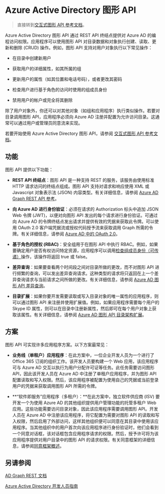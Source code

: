 <properties
   pageTitle="Azure Active Directory 图形 API"
   description="有关可通过 REST API 终结点提供对 Azure AD 的编程访问权限的图形 API 的概述和快速入门指南。"
   services="active-directory"
   documentationCenter=""
   authors="msmbaldwin"
   manager="mbaldwin"
   editor="mbaldwin" />
<tags
   ms.service="active-directory"
   ms.date="09/17/2015"
   wacn.date="01/21/2016" />

# Azure Active Directory 图形 API

> 直接转到<!-- [图形 API 快速入门指南](/documentation/articles/active-directory-graph-api-quickstart)和-->[交互式图形 API 参考文档](https://msdn.microsoft.com/Library/Azure/Ad/Graph/api/api-catalog)。

Azure Active Directory 图形 API 通过 REST API 终结点提供对 Azure AD 的编程访问权限。应用程序可以使用图形 API 对目录数据和对象执行创建、读取、更新和删除 (CRUD) 操作。例如，图形 API 支持对用户对象执行以下常见操作：

- 在目录中创建新用户

- 获取用户的详细属性，如其所属的组

- 更新用户的属性（如其位置和电话号码），或者更改其密码

- 检查用户进行基于角色的访问时使用的组成员身份

- 禁用用户的帐户或完全将其删除

除了用户对象外，你还可以对其他对象（如组和应用程序）执行类似操作。若要对目录调用图形 API，应用程序必须向 Azure AD 注册并配置为允许访问目录。这通常可以通过用户或管理员同意流来实现。

若要开始使用 Azure Active Directory 图形 API，请参阅<!-- [图形 API 快速入门指南](/documentation/articles/active-directory-graph-api-quickstart)，或查看 --> [交互式图形 API 参考文档](https://msdn.microsoft.com/Library/Azure/Ad/Graph/api/api-catalog)。


## 功能

图形 API 提供以下功能：

- **REST API 终结点**：图形 API 是一种支持 REST 的服务，该服务由使用标准 HTTP 请求访问的终结点组成。图形 API 支持对请求和响应使用 XML 或 Javascript 对象表示法 (JSON) 内容类型。有关详细信息，请参阅 [Azure AD Graph REST API 参考](https://msdn.microsoft.com/Library/Azure/Ad/Graph/api/api-catalog)。

- **向 Azure AD 进行身份验证**：必须在请求的 Authorization 标头中追加 JSON Web 令牌 (JWT)，以便对向图形 API 发出的每个请求进行身份验证。可通过向 Azure AD 的令牌终结点发出请求并提供有效的凭据来获取此令牌。可以使用 OAuth 2.0 客户端凭据流或授权代码授予流来获取调用 Graph 所需的令牌。有关详细信息，请参阅 [Azure AD 中的 OAuth 2.0](https://msdn.microsoft.com/library/azure/dn645545.aspx)。

- **基于角色的授权 (RBAC)**：安全组用于在图形 API 中执行 RBAC。例如，如果要确定用户是否有权访问特定资源，应用程序可以调用[检查组成员身份（可传递）](https://msdn.microsoft.com/Library/Azure/Ad/Graph/api/groups-operations#FunctionsandactionsongroupsCheckmembershipinaspecificgrouptransitive)操作，该操作将返回 true 或 false。

- **差异查询**：如果要查看两个时间段之间对目录所做的更改，而不对图形 API 进行频繁的查询，可以发出差异查询请求。这种类型的请求将只返回在上一个差异查询请求与当前请求之间所做的更改。有关详细信息，请参阅 [Azure AD 图形 API 差异查询](https://msdn.microsoft.com/Library/Azure/Ad/Graph/howto/azure-ad-graph-api-differential-query)。

- **目录扩展**：如果你要开发需要读取或写入目录对象的唯一属性的应用程序，则可以通过图形 API 来注册并使用扩展值。例如，如果应用程序需要每个用户的 Skype ID 属性，则可以在目录中注册新属性，然后即可在每个用户对象上获取该属性。有关详细信息，请参阅 [Azure AD 图形 API 目录架构扩展](https://msdn.microsoft.com/Library/Azure/Ad/Graph/howto/azure-ad-graph-api-directory-schema-extensions)。

## 方案

图形 API 可实现许多应用程序方案。以下方案最常见：

- **业务线（单租户）应用程序**：在此方案中，一位企业开发人员为一个进行了 Office 365 订阅的组织工作。该开发人员要构建一个 Web 应用，该应用程序可与 Azure AD 交互以执行为用户分配许可证等任务。此任务需要访问图形 API，因此该开发人员在 Azure AD 中注册了单租户应用程序，并为图形 API 配置读取和写入权限。然后，该应用程序被配置为使用自己的凭据或当前登录用户的凭据来获取调用图形 API 所需的令牌。

- **“软件即服务”应用程序（多租户）：**在此方案中，独立软件供应商 (ISV) 要开发一个为使用 Azure AD 的其他组织提供用户管理功能的托管多租户 Web 应用。这些功能需要访问目录对象，因此该应用程序需要调用图形 API。开发人员在 Azure AD 中注册该应用程序，将它配置为需要对图形 API 的读取和写入权限，然后启用了外部访问，这样其他组织便可以同意在其目录中使用该应用程序。当其他组织中的用户首次向该应用程序进行身份验证时，他们会看到一个同意对话框，该对话框包含应用程序请求的权限。然后，授予许可将为该应用程序提供对用户目录中的图形 API 的请求权限。有关同意框架的详细信息，请参阅[同意框架概述](https://msdn.microsoft.com/library/azure/dn132599.aspx#BKMK_Consent)。

## 另请参阅

<!-- [Azure AD 图形 API 快速入门指南](/documentation/articles/active-directory-graph-api-quickstart)-->

[AD Graph REST 文档](https://msdn.microsoft.com/library/azure/hh974476.aspx)

[Azure Active Directory 开发人员指南](/documentation/articles/active-directory-developers-guide)

<!---HONumber=79-->